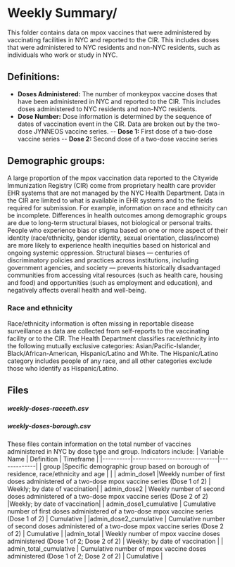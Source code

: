 # Weekly Summary/ 
This folder contains data on mpox vaccines that were administered by vaccinating facilities in NYC and reported to the CIR. This includes doses that were administered to NYC residents and non-NYC residents, such as individuals who work or study in NYC.

## Definitions:
- **Doses Administered:** The number of monkeypox vaccine doses that have been administered in NYC and reported to the CIR. This includes doses administered to NYC residents and non-NYC residents.
- **Dose Number:** Dose information is determined by the sequence of dates of vaccination event in the CIR. Data are broken out by the two-dose JYNNEOS vaccine series.
-- **Dose 1:** First dose of a two-dose vaccine series
-- **Dose 2:** Second dose of a two-dose vaccine series

## Demographic groups: 
A large proportion of the mpox vaccination data reported to the Citywide Immunization Registry (CIR) come from proprietary health care provider EHR systems that are not managed by the NYC Health Department. Data in the CIR are limited to what is available in EHR systems and to the fields required for submission. For example, information on race and ethnicity can be incomplete. 
Differences in health outcomes among demographic groups are due to long-term structural biases, not biological or personal traits. People who experience bias or stigma based on one or more aspect of their identity (race/ethnicity, gender identity, sexual orientation, class/income) are more likely to experience health inequities based on historical and ongoing systemic oppression. Structural biases — centuries of discriminatory policies and practices across institutions, including government agencies, and society — prevents historically disadvantaged communities from accessing vital resources (such as health care, housing and food) and opportunities (such as employment and education), and negatively affects overall health and well-being.
### Race and ethnicity
Race/ethnicity information is often missing in reportable disease surveillance as data are collected from self-reports to the vaccinating facility or to the CIR. 
The Health Department classifies race/ethnicity into the following mutually exclusive categories: Asian/Pacific-Islander, Black/African-American, Hispanic/Latino and White. The Hispanic/Latino category includes people of any race, and all other categories exclude those who identify as Hispanic/Latino.

## Files 
##### weekly-doses-raceeth.csv
##### weekly-doses-borough.csv 

These files contain information on the total number of vaccines administered in NYC by dose type and group. 
Indicators include: 
| Variable Name |	Definition	| Timeframe |
|----------|------------------------------|-------------|
| group	|Specific demographic group based on borough of residence, race/ethnicity and age | |
| admin_dose1	|Weekly number of first doses administered of a two-dose mpox vaccine series (Dose 1 of 2)	| Weekly; by date of vaccination|
| admin_dose2	| Weekly number of second doses administered of a two-dose mpox vaccine series (Dose 2 of 2)	|Weekly; by date of vaccination|
| admin_dose1_cumulative	| Cumulative number of first doses administered of a two-dose mpox vaccine series (Dose 1 of 2)	| Cumulative | 
|admin_dose2_cumulative |	Cumulative number of second doses administered of a two-dose mpox vaccine series (Dose 2 of 2)	| Cumulative |
|admin_total	| Weekly number of mpox vaccine doses administered (Dose 1 of 2; Dose 2 of 2)	| Weekly; by date of vaccination |
| admin_total_cumulative	| Cumulative number of mpox vaccine doses administered (Dose 1 of 2; Dose 2 of 2)	| Cumulative | 
